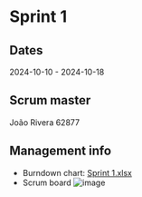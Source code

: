 # Sprint 1
## Dates
2024-10-10 - 2024-10-18

## Scrum master
João Rivera 62877

## Management info
- Burndown chart:
  [Sprint 1.xlsx](https://github.com/user-attachments/files/17521143/Sprint.1.xlsx)
- Scrum board
  ![image](https://github.com/user-attachments/assets/add840b9-e9d5-4742-8910-521a4903da58)
